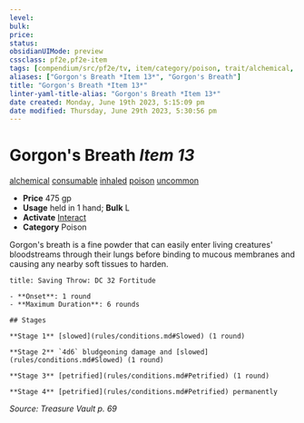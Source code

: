 ```yaml
---
level:
bulk:
price:
status:
obsidianUIMode: preview
cssclass: pf2e,pf2e-item
tags: [compendium/src/pf2e/tv, item/category/poison, trait/alchemical, trait/consumable, trait/inhaled, trait/poison, trait/uncommon]
aliases: ["Gorgon's Breath *Item 13*", "Gorgon's Breath"]
title: "Gorgon's Breath *Item 13*"
linter-yaml-title-alias: "Gorgon's Breath *Item 13*"
date created: Monday, June 19th 2023, 5:15:09 pm
date modified: Thursday, June 29th 2023, 5:30:56 pm
---
```


# Gorgon's Breath *Item 13*

[alchemical](rules/traits/alchemical.md) [consumable](rules/traits/consumable.md) [inhaled](rules/traits/inhaled.md) [poison](rules/traits/poison.md) [uncommon](rules/traits/uncommon.md)  

- **Price** 475 gp
- **Usage** held in 1 hand; **Bulk** L
- **Activate** [Interact](rules/actions/interact.md)
- **Category** Poison

Gorgon's breath is a fine powder that can easily enter living creatures' bloodstreams through their lungs before binding to mucous membranes and causing any nearby soft tissues to harden.

```ad-inline-affliction
title: Saving Throw: DC 32 Fortitude

- **Onset**: 1 round
- **Maximum Duration**: 6 rounds

## Stages

**Stage 1** [slowed](rules/conditions.md#Slowed) (1 round)

**Stage 2** `4d6` bludgeoning damage and [slowed](rules/conditions.md#Slowed) (1 round)

**Stage 3** [petrified](rules/conditions.md#Petrified) (1 round)

**Stage 4** [petrified](rules/conditions.md#Petrified) permanently
```

*Source: Treasure Vault p. 69*
